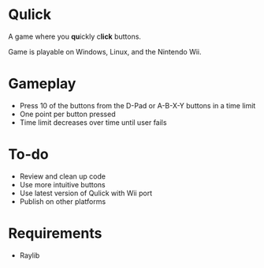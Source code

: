 # Qulick

A game where you **qu**ickly c**lick** buttons.

Game is playable on Windows, Linux, and the Nintendo Wii.

# Gameplay

* Press 10 of the buttons from the D-Pad or A-B-X-Y buttons in a time limit
* One point per button pressed
* Time limit decreases over time until user fails

# To-do

* Review and clean up code
* Use more intuitive buttons
* Use latest version of Qulick with Wii port
* Publish on other platforms

# Requirements

* Raylib

